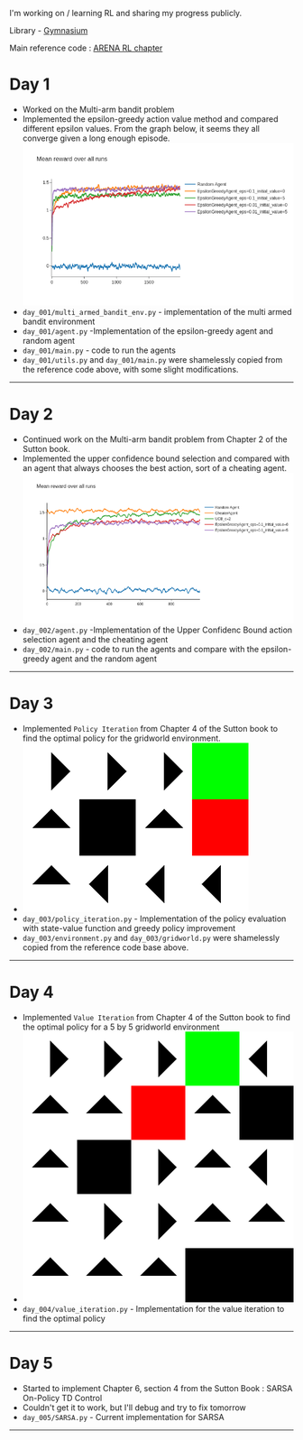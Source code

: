 I'm working on / learning RL and sharing my progress publicly. 

Library - [Gymnasium](https://gymnasium.farama.org/)

Main reference code : [ARENA RL chapter](https://github.com/callummcdougall/ARENA_3.0/tree/main/chapter2_rl)

# Day 1
- Worked on the Multi-arm bandit problem
- Implemented the epsilon-greedy action value method and compared different epsilon values. From the graph below, it seems they all converge given a long enough episode.
![reward averaging results](/day_001/artefacts/average_rewards.png)
- `day_001/multi_armed_bandit_env.py` - implementation of the multi armed bandit environment
- `day_001/agent.py` -Implementation of the epsilon-greedy agent and random agent
- `day_001/main.py` - code to run the agents
- `day_001/utils.py` and `day_001/main.py` were shamelessly copied from the reference code above, with some slight modifications.

---
# Day 2
- Continued work on the Multi-arm bandit problem from Chapter 2 of the Sutton book.
- Implemented the upper confidence bound selection and compared with an agent that always chooses the best action, sort of a cheating agent. 
![reward averaging results](/day_002/artefacts/average_rewards.png)
- `day_002/agent.py` -Implementation of the Upper Confidenc Bound action selection agent and the cheating agent
- `day_002/main.py` - code to run the agents and compare with the epsilon-greedy agent and the random agent

---
# Day 3
- Implemented `Policy Iteration` from Chapter 4 of the Sutton book to find the optimal policy for the gridworld environment.
- ![optimal policy](/day_003/optimal_policy.png)
- `day_003/policy_iteration.py` - Implementation of the policy evaluation with state-value function and greedy policy improvement
- `day_003/environment.py` and `day_003/gridworld.py` were shamelessly copied from the reference code base above.

--- 
# Day 4
- Implemented `Value Iteration` from Chapter 4 of the Sutton book to find the optimal policy for a 5 by 5 gridworld environment
- ![optimal policy](/day_004/optimal_policy.png)
- `day_004/value_iteration.py` - Implementation for the value iteration to find the optimal policy

---
# Day 5
- Started to implement Chapter 6, section 4 from the Sutton Book : SARSA On-Policy TD Control
- Couldn't get it to work, but I'll debug and try to fix tomorrow
- `day_005/SARSA.py` - Current implementation for SARSA

---